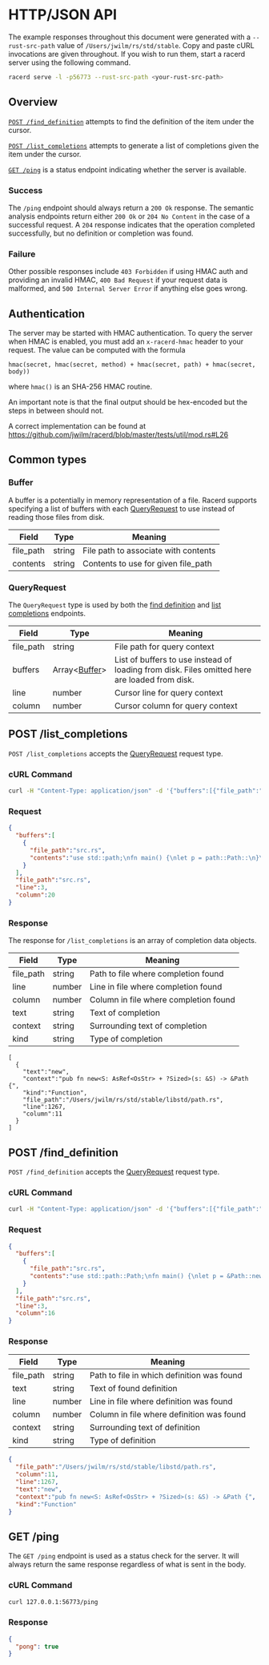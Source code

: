 HTTP/JSON API
=============

The example responses throughout this document were generated with a
`--rust-src-path` value of `/Users/jwilm/rs/std/stable`. Copy and paste cURL
invocations are given throughout. If you wish to run them, start a racerd server
using the following command.

```bash
racerd serve -l -p56773 --rust-src-path <your-rust-src-path>
```

## Overview

[`POST /find_definition`](#post-find_definition) attempts to find the definition
of the item under the cursor.

[`POST /list_completions`](#post-list_completions) attempts to generate a list of
completions given the item under the cursor.

[`GET /ping`](#get-ping) is a status endpoint indicating whether the server is
available.

### Success

The `/ping` endpoint should always return a `200 Ok` response. The semantic
analysis endpoints return either `200 Ok` or `204 No Content` in the case of a
successful request. A `204` response indicates that the operation completed
successfully, but no definition or completion was found.

### Failure

Other possible responses include `403 Forbidden` if using HMAC auth and
providing an invalid HMAC, `400 Bad Request` if your request data is malformed,
and `500 Internal Server Error` if anything else goes wrong.

## Authentication

The server may be started with HMAC authentication. To query the server when
HMAC is enabled, you must add an `x-racerd-hmac` header to your request. The
value can be computed with the formula

`hmac(secret, hmac(secret, method) + hmac(secret, path) + hmac(secret, body))`

where `hmac()` is an SHA-256 HMAC routine.

An important note is that the final output should be hex-encoded but the steps
in between should not.

A correct implementation can be found at https://github.com/jwilm/racerd/blob/master/tests/util/mod.rs#L26

## Common types

### Buffer

A buffer is a potentially in memory representation of a file. Racerd supports
specifying a list of buffers with each [QueryRequest][] to use instead of
reading those files from disk.

| Field     | Type   | Meaning                              |
|-----------|--------|--------------------------------------|
| file_path | string | File path to associate with contents |
| contents  | string | Contents to use for given file_path  |

### QueryRequest

The `QueryRequest` type is used by both the [find definition][] and
[list completions][] endpoints.

| Field     | Type              | Meaning                                                                                       |
|-----------|-------------------|-----------------------------------------------------------------------------------------------|
| file_path | string            | File path for query context                                                                   |
| buffers   | Array<[Buffer][]> | List of buffers to use instead of loading from disk. Files omitted here are loaded from disk. |
| line      | number            | Cursor line for query context                                                                 |
| column    | number            | Cursor column for query context                                                               |


## POST /list_completions

`POST /list_completions` accepts the [QueryRequest][] request type.

### cURL Command

```bash
curl -H "Content-Type: application/json" -d '{"buffers":[{"file_path":"src.rs","contents":"use std::path;\nfn main() {\nlet p = path::Path::\n}\n"}],"file_path":"src.rs","line":3,"column":20}' 127.0.0.1:56773/list_completions
```

### Request

```json
{
  "buffers":[
    {
      "file_path":"src.rs",
      "contents":"use std::path;\nfn main() {\nlet p = path::Path::\n}\n"
    }
  ],
  "file_path":"src.rs",
  "line":3,
  "column":20
}
```

### Response

The response for `/list_completions` is an array of completion data objects.

| Field     | Type   | Meaning                               |
|-----------|--------|---------------------------------------|
| file_path | string | Path to file where completion found   |
| line      | number | Line in file where completion found   |
| column    | number | Column in file where completion found |
| text      | string | Text of completion                    |
| context   | string | Surrounding text of completion        |
| kind      | string | Type of completion                    |

```
[
  {
    "text":"new",
    "context":"pub fn new<S: AsRef<OsStr> + ?Sized>(s: &S) -> &Path {",
    "kind":"Function",
    "file_path":"/Users/jwilm/rs/std/stable/libstd/path.rs",
    "line":1267,
    "column":11
  }
]
```

## POST /find_definition

`POST /find_definition` accepts the [QueryRequest][] request type.

### cURL Command

```bash
curl -H "Content-Type: application/json" -d '{"buffers":[{"file_path":"src.rs","contents":"use std::path::Path;\nfn main() {\nlet p = &Path::new(\"test\")\n}\n"}],"file_path":"src.rs","line":3,"column":16}' 127.0.0.1:56773/find_definition
```

### Request

```json
{
  "buffers":[
    {
      "file_path":"src.rs",
      "contents":"use std::path::Path;\nfn main() {\nlet p = &Path::new(\"test\")\n}\n"
    }
  ],
  "file_path":"src.rs",
  "line":3,
  "column":16
}
```

### Response

| Field     | Type   | Meaning                                    |
|-----------|--------|--------------------------------------------|
| file_path | string | Path to file in which definition was found |
| text      | string | Text of found definition                   |
| line      | number | Line in file where definition was found    |
| column    | number | Column in file where definition was found  |
| context   | string | Surrounding text of definition             |
| kind      | string | Type of definition                         |

```json
{
  "file_path":"/Users/jwilm/rs/std/stable/libstd/path.rs",
  "column":11,
  "line":1267,
  "text":"new",
  "context":"pub fn new<S: AsRef<OsStr> + ?Sized>(s: &S) -> &Path {",
  "kind":"Function"
}
```


## GET /ping

The `GET /ping` endpoint is used as a status check for the server. It will
always return the same response regardless of what is sent in the body.

### cURL Command

```bash
curl 127.0.0.1:56773/ping
```

### Response

```json
{
  "pong": true
}
```

[QueryRequest]: #queryrequest
[Buffer]: #buffer
[find definition]: #post-find_definition
[list completions]: #post-list_completions
